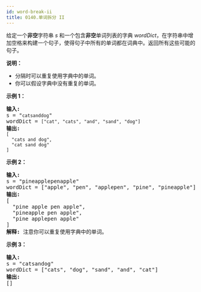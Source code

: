 ```yaml
---
id: word-break-ii
title: 0140.单词拆分 II
---
```

给定一个**非空**字符串 _s_ 和一个包含**非空**单词列表的字典 _wordDict_，在字符串中增加空格来构建一个句子，使得句子中所有的单词都在词典中。返回所有这些可能的句子。

**说明：**


- 分隔时可以重复使用字典中的单词。
- 你可以假设字典中没有重复的单词。

**示例 1：**


<pre><strong>输入:<br/></strong>s = &#34;<code>catsanddog</code>&#34;<br/>wordDict = <code>[&#34;cat&#34;, &#34;cats&#34;, &#34;and&#34;, &#34;sand&#34;, &#34;dog&#34;]</code><br/><strong>输出:<br/></strong><code>[<br/>  &#34;cats and dog&#34;,<br/>  &#34;cat sand dog&#34;<br/>]</code><br/></pre>

**示例 2：**


<pre><strong>输入:<br/></strong>s = &#34;pineapplepenapple&#34;<br/>wordDict = [&#34;apple&#34;, &#34;pen&#34;, &#34;applepen&#34;, &#34;pine&#34;, &#34;pineapple&#34;]<br/><strong>输出:<br/></strong>[<br/>  &#34;pine apple pen apple&#34;,<br/>  &#34;pineapple pen apple&#34;,<br/>  &#34;pine applepen apple&#34;<br/>]<br/><strong>解释:</strong> 注意你可以重复使用字典中的单词。<br/></pre>

**示例 3：**


<pre><strong>输入:<br/></strong>s = &#34;catsandog&#34;<br/>wordDict = [&#34;cats&#34;, &#34;dog&#34;, &#34;sand&#34;, &#34;and&#34;, &#34;cat&#34;]<br/><strong>输出:<br/></strong>[]<br/></pre>

